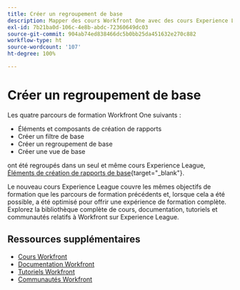 ```yaml
---
title: Créer un regroupement de base
description: Mapper des cours Workfront One avec des cours Experience League
exl-id: 7b21ba0d-106c-4e8b-abdc-72360649dc03
source-git-commit: 904ab74ed838466dc5b0bb25da451632e270c882
workflow-type: ht
source-wordcount: '107'
ht-degree: 100%

---
```


# Créer un regroupement de base

Les quatre parcours de formation Workfront One suivants :

* Éléments et composants de création de rapports
* Créer un filtre de base
* Créer un regroupement de base
* Créer une vue de base

ont été regroupés dans un seul et même cours Experience League, [Éléments de création de rapports de base](https://experienceleague.adobe.com/?recommended=Workfront-U-1-2022.1.reporting){target="_blank"}.

Le nouveau cours Experience League couvre les mêmes objectifs de formation que les parcours de formation précédents et, lorsque cela a été possible, a été optimisé pour offrir une expérience de formation complète.  Explorez la bibliothèque complète de cours, documentation, tutoriels et communautés relatifs à Workfront sur Experience League.

## Ressources supplémentaires

* [Cours Workfront](https://experienceleague.adobe.com/?lang=fr&amp;Solution=Workfront#courses)
* [Documentation Workfront](https://experienceleague.adobe.com/docs/workfront.html?lang=fr)
* [Tutoriels Workfront](https://experienceleague.adobe.com/docs/workfront-learn/tutorials-workfront/home.html?lang=fr)
* [Communautés Workfront](https://experienceleaguecommunities.adobe.com/t5/workfront/ct-p/workfront)
